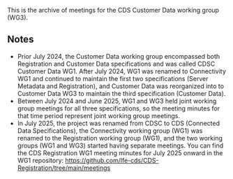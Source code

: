 This is the archive of meetings for the CDS Customer Data working group (WG3).

## Notes
* Prior July 2024, the Customer Data working group encompassed both Registration and Customer Data specifications and was called CDSC Customer Data WG1. After July 2024, WG1 was renamed to Connectivity WG1 and continued to maintain the first two specifications (Server Metadata and Registration), and Customer Data was reorganized into to Customer Data WG3 to maintain the third specification (Customer Data).
* Between July 2024 and June 2025, WG1 and WG3 held joint working group meetings for all three specifications, so the meeting minutes for that time period represent joint working group meetings.
* In July 2025, the project was renamed from CDSC to CDS (Connected Data Specifications), the Connectivity working group (WG1) was renamed to the Registration working group (WG1), and the two working groups (WG1 and WG3) started having separate meetings. You can find the CDS Registration WG1 meeting minutes for July 2025 onward in the WG1 repository: https://github.com/lfe-cds/CDS-Registration/tree/main/meetings

